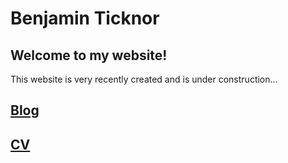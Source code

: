 # Benjamin Ticknor

## Welcome to my website!

This website is very recently created and is under construction...

## [Blog](blog/index.md)

## [CV](cv/ticknor_resume.pdf)

